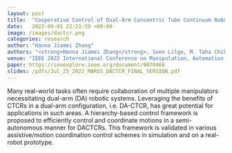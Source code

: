 ```yaml
---
layout: post
title:  "Cooperative Control of Dual-Arm Concentric Tube Continuum Robots"
date:   2022-09-01 22:21:59 +00:00
image: /images/dactcr.png
categories: research
author: "Hanna Jiamei Zhang"
authors: "<strong>Hanna Jiamei Zhang</strong>, Sven Lilge, M. Taha Chikhaoui, Jessica Burgner-Kahrs"
venue: "IEEE 2022 International Conference on Manipulation, Automation and Robotics at Small Scales (MARSS)"
paper: https://ieeexplore.ieee.org/document/9870466
slides: /pdfs/Jul_25_2022_MARSS_DACTCR_FINAL_VERSION.pdf
---
```

Many real-world tasks often require collaboration of multiple manipulators necessitating dual-arm (DA) robotic systems. Leveraging the benefits of CTCRs in a dual-arm configuration, i.e. DA-CTCR, has great potential for applications in such areas. A hierarchy-based control framework is proposed to efficiently control and coordinate motions in a semi-autonomous manner for DACTCRs. This framework is validated in various assistive/motion coordination control schemes in simulation and on a real-robot prototype.